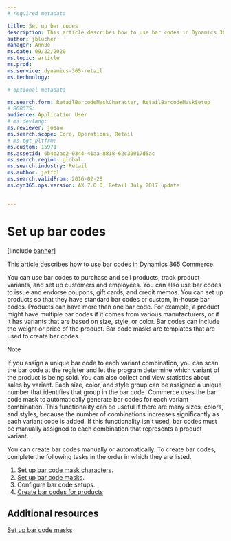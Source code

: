 ```yaml
---
# required metadata

title: Set up bar codes
description: This article describes how to use bar codes in Dynamics 365 Commerce.
author: jblucher
manager: AnnBe
ms.date: 09/22/2020
ms.topic: article
ms.prod: 
ms.service: dynamics-365-retail
ms.technology: 

# optional metadata

ms.search.form: RetailBarcodeMaskCharacter, RetailBarcodeMaskSetup
# ROBOTS: 
audience: Application User
# ms.devlang: 
ms.reviewer: josaw
ms.search.scope: Core, Operations, Retail
# ms.tgt_pltfrm: 
ms.custom: 15971
ms.assetid: 6b4b2ac2-0344-41aa-8818-62c30017d5ac
ms.search.region: global
ms.search.industry: Retail
ms.author: jeffbl
ms.search.validFrom: 2016-02-28
ms.dyn365.ops.version: AX 7.0.0, Retail July 2017 update


---
```


# Set up bar codes

[!include [banner](includes/banner.md)]

This article describes how to use bar codes in Dynamics 365 Commerce.

You can use bar codes to purchase and sell products, track product variants, and set up customers and employees. You can also use bar codes to issue and endorse coupons, gift cards, and credit memos. You can set up products so that they have standard bar codes or custom, in-house bar codes. Products can have more than one bar code. For example, a product might have multiple bar codes if it comes from various manufacturers, or if it has variants that are based on size, style, or color. Bar codes can include the weight or price of the product. Bar code masks are templates that are used to create bar codes.

> [!NOTE]
> If you assign a unique bar code to each variant combination, you can scan the bar code at the register and let the program determine which variant of the product is being sold. You can also collect and view statistics about sales by variant. Each size, color, and style group can be assigned a unique number that identifies that group in the bar code. Commerce uses the bar code mask to automatically generate bar codes for each variant combination. This functionality can be useful if there are many sizes, colors, and styles, because the number of combinations increases significantly as each variant code is added. If this functionality isn't used, bar codes must be manually assigned to each combination that represents a product variant.

You can create bar codes manually or automatically. To create bar codes, complete the following tasks in the order in which they are listed.

1. [Set up bar code mask characters](set-up-bar-code-masks.md).
2. [Set up bar code masks](set-up-bar-code-masks.md).
3. Configure bar code setups.
4. [Create bar codes for products](articles/supply-chain/pim/tasks/create-bar-code-product.md)

## Additional resources

[Set up bar code masks](set-up-bar-code-masks.md)
